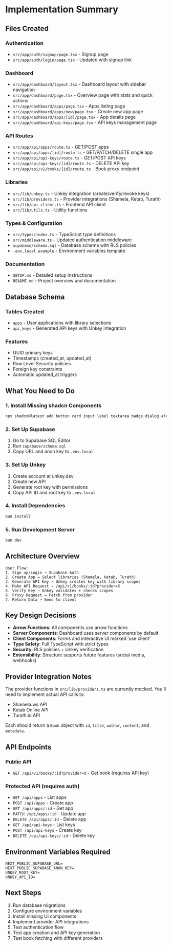 # Implementation Summary

## Files Created

### Authentication
- `src/app/auth/signup/page.tsx` - Signup page
- `src/app/auth/login/page.tsx` - Updated with signup link

### Dashboard
- `src/app/dashboard/layout.tsx` - Dashboard layout with sidebar navigation
- `src/app/dashboard/page.tsx` - Overview page with stats and quick actions
- `src/app/dashboard/apps/page.tsx` - Apps listing page
- `src/app/dashboard/apps/new/page.tsx` - Create new app page
- `src/app/dashboard/apps/[id]/page.tsx` - App details page
- `src/app/dashboard/api-keys/page.tsx` - API keys management page

### API Routes
- `src/app/api/apps/route.ts` - GET/POST apps
- `src/app/api/apps/[id]/route.ts` - GET/PATCH/DELETE single app
- `src/app/api/api-keys/route.ts` - GET/POST API keys
- `src/app/api/api-keys/[id]/route.ts` - DELETE API key
- `src/app/api/v1/books/[id]/route.ts` - Book proxy endpoint

### Libraries
- `src/lib/unkey.ts` - Unkey integration (create/verify/revoke keys)
- `src/lib/providers.ts` - Provider integrations (Shamela, Ketab, Turath)
- `src/lib/api-client.ts` - Frontend API client
- `src/lib/utils.ts` - Utility functions

### Types & Configuration
- `src/types/index.ts` - TypeScript type definitions
- `src/middleware.ts` - Updated authentication middleware
- `supabase/schema.sql` - Database schema with RLS policies
- `.env.local.example` - Environment variables template

### Documentation
- `SETUP.md` - Detailed setup instructions
- `README.md` - Project overview and documentation

## Database Schema

### Tables Created
- `apps` - User applications with library selections
- `api_keys` - Generated API keys with Unkey integration

### Features
- UUID primary keys
- Timestamps (created_at, updated_at)
- Row Level Security policies
- Foreign key constraints
- Automatic updated_at triggers

## What You Need to Do

### 1. Install Missing shadcn Components
```bash
npx shadcn@latest add button card input label textarea badge dialog alert-dialog select checkbox separator
```

### 2. Set Up Supabase
1. Go to Supabase SQL Editor
2. Run `supabase/schema.sql`
3. Copy URL and anon key to `.env.local`

### 3. Set Up Unkey
1. Create account at unkey.dev
2. Create new API
3. Generate root key with permissions
4. Copy API ID and root key to `.env.local`

### 4. Install Dependencies
```bash
bun install
```

### 5. Run Development Server
```bash
bun dev
```

## Architecture Overview

```
User Flow:
1. Sign up/Login → Supabase Auth
2. Create App → Select libraries (Shamela, Ketab, Turath)
3. Generate API Key → Unkey creates key with library scopes
4. Make API Request → /api/v1/books/:id?provider=X
5. Verify Key → Unkey validates + checks scopes
6. Proxy Request → Fetch from provider
7. Return Data → Send to client
```

## Key Design Decisions

- **Arrow Functions**: All components use arrow functions
- **Server Components**: Dashboard uses server components by default
- **Client Components**: Forms and interactive UI marked 'use client'
- **Type Safety**: Full TypeScript with strict types
- **Security**: RLS policies + Unkey verification
- **Extensibility**: Structure supports future features (social media, webhooks)

## Provider Integration Notes

The provider functions in `src/lib/providers.ts` are currently mocked. You'll need to implement actual API calls to:

- Shamela.ws API
- Ketab Online API  
- Turath.io API

Each should return a `Book` object with `id`, `title`, `author`, `content`, and `metadata`.

## API Endpoints

### Public API
- `GET /api/v1/books/:id?provider=X` - Get book (requires API key)

### Protected API (requires auth)
- `GET /api/apps` - List apps
- `POST /api/apps` - Create app
- `GET /api/apps/:id` - Get app
- `PATCH /api/apps/:id` - Update app
- `DELETE /api/apps/:id` - Delete app
- `GET /api/api-keys` - List keys
- `POST /api/api-keys` - Create key
- `DELETE /api/api-keys/:id` - Delete key

## Environment Variables Required

```env
NEXT_PUBLIC_SUPABASE_URL=
NEXT_PUBLIC_SUPABASE_ANON_KEY=
UNKEY_ROOT_KEY=
UNKEY_API_ID=
```

## Next Steps

1. Run database migrations
2. Configure environment variables
3. Install missing UI components
4. Implement provider API integrations
5. Test authentication flow
6. Test app creation and API key generation
7. Test book fetching with different providers
